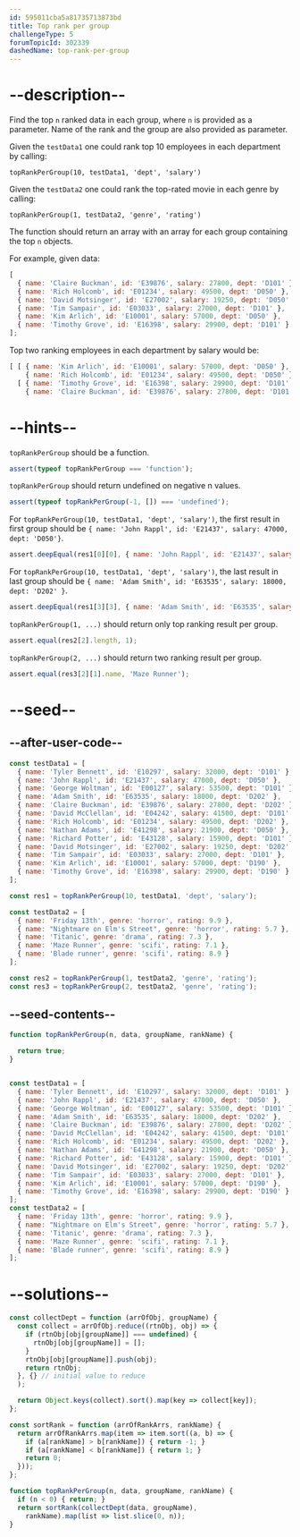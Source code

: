 ```yaml
---
id: 595011cba5a81735713873bd
title: Top rank per group
challengeType: 5
forumTopicId: 302339
dashedName: top-rank-per-group
---
```


# --description--

Find the top `n` ranked data in each group, where `n` is provided as a parameter. Name of the rank and the group are also provided as parameter.

Given the `testData1` one could rank top 10 employees in each department by calling:

`topRankPerGroup(10, testData1, 'dept', 'salary')`

Given the `testData2` one could rank the top-rated movie in each genre by calling:

`topRankPerGroup(1, testData2, 'genre', 'rating')`

The function should return an array with an array for each group containing the top `n` objects.

For example, given data:

```js
[
  { name: 'Claire Buckman', id: 'E39876', salary: 27800, dept: 'D101' },
  { name: 'Rich Holcomb', id: 'E01234', salary: 49500, dept: 'D050' },
  { name: 'David Motsinger', id: 'E27002', salary: 19250, dept: 'D050' },
  { name: 'Tim Sampair', id: 'E03033', salary: 27000, dept: 'D101' },
  { name: 'Kim Arlich', id: 'E10001', salary: 57000, dept: 'D050' },
  { name: 'Timothy Grove', id: 'E16398', salary: 29900, dept: 'D101' }
];
```

Top two ranking employees in each department by salary would be:

```js
[ [ { name: 'Kim Arlich', id: 'E10001', salary: 57000, dept: 'D050' },
    { name: 'Rich Holcomb', id: 'E01234', salary: 49500, dept: 'D050' } ],
  [ { name: 'Timothy Grove', id: 'E16398', salary: 29900, dept: 'D101' },
    { name: 'Claire Buckman', id: 'E39876', salary: 27800, dept: 'D101' } ] ]
```

# --hints--

`topRankPerGroup` should be a function.

```js
assert(typeof topRankPerGroup === 'function');
```

`topRankPerGroup` should return undefined on negative n values.

```js
assert(typeof topRankPerGroup(-1, []) === 'undefined');
```

For `topRankPerGroup(10, testData1, 'dept', 'salary')`, the first result in first group should be `{ name: 'John Rappl', id: 'E21437', salary: 47000, dept: 'D050'}`.

```js
assert.deepEqual(res1[0][0], { name: 'John Rappl', id: 'E21437', salary: 47000, dept: 'D050'});
```

For `topRankPerGroup(10, testData1, 'dept', 'salary')`, the last result in last group should be `{ name: 'Adam Smith', id: 'E63535', salary: 18000, dept: 'D202' }`.

```js
assert.deepEqual(res1[3][3], { name: 'Adam Smith', id: 'E63535', salary: 18000, dept: 'D202' });
```

`topRankPerGroup(1, ...)` should return only top ranking result per group.

```js
assert.equal(res2[2].length, 1);
```

`topRankPerGroup(2, ...)` should return two ranking result per group.

```js
assert.equal(res3[2][1].name, 'Maze Runner');
```

# --seed--

## --after-user-code--

```js
const testData1 = [
  { name: 'Tyler Bennett', id: 'E10297', salary: 32000, dept: 'D101' },
  { name: 'John Rappl', id: 'E21437', salary: 47000, dept: 'D050' },
  { name: 'George Woltman', id: 'E00127', salary: 53500, dept: 'D101' },
  { name: 'Adam Smith', id: 'E63535', salary: 18000, dept: 'D202' },
  { name: 'Claire Buckman', id: 'E39876', salary: 27800, dept: 'D202' },
  { name: 'David McClellan', id: 'E04242', salary: 41500, dept: 'D101' },
  { name: 'Rich Holcomb', id: 'E01234', salary: 49500, dept: 'D202' },
  { name: 'Nathan Adams', id: 'E41298', salary: 21900, dept: 'D050' },
  { name: 'Richard Potter', id: 'E43128', salary: 15900, dept: 'D101' },
  { name: 'David Motsinger', id: 'E27002', salary: 19250, dept: 'D202' },
  { name: 'Tim Sampair', id: 'E03033', salary: 27000, dept: 'D101' },
  { name: 'Kim Arlich', id: 'E10001', salary: 57000, dept: 'D190' },
  { name: 'Timothy Grove', id: 'E16398', salary: 29900, dept: 'D190' }
];

const res1 = topRankPerGroup(10, testData1, 'dept', 'salary');

const testData2 = [
  { name: 'Friday 13th', genre: 'horror', rating: 9.9 },
  { name: "Nightmare on Elm's Street", genre: 'horror', rating: 5.7 },
  { name: 'Titanic', genre: 'drama', rating: 7.3 },
  { name: 'Maze Runner', genre: 'scifi', rating: 7.1 },
  { name: 'Blade runner', genre: 'scifi', rating: 8.9 }
];

const res2 = topRankPerGroup(1, testData2, 'genre', 'rating');
const res3 = topRankPerGroup(2, testData2, 'genre', 'rating');
```

## --seed-contents--

```js
function topRankPerGroup(n, data, groupName, rankName) {

  return true;
}


const testData1 = [
  { name: 'Tyler Bennett', id: 'E10297', salary: 32000, dept: 'D101' },
  { name: 'John Rappl', id: 'E21437', salary: 47000, dept: 'D050' },
  { name: 'George Woltman', id: 'E00127', salary: 53500, dept: 'D101' },
  { name: 'Adam Smith', id: 'E63535', salary: 18000, dept: 'D202' },
  { name: 'Claire Buckman', id: 'E39876', salary: 27800, dept: 'D202' },
  { name: 'David McClellan', id: 'E04242', salary: 41500, dept: 'D101' },
  { name: 'Rich Holcomb', id: 'E01234', salary: 49500, dept: 'D202' },
  { name: 'Nathan Adams', id: 'E41298', salary: 21900, dept: 'D050' },
  { name: 'Richard Potter', id: 'E43128', salary: 15900, dept: 'D101' },
  { name: 'David Motsinger', id: 'E27002', salary: 19250, dept: 'D202' },
  { name: 'Tim Sampair', id: 'E03033', salary: 27000, dept: 'D101' },
  { name: 'Kim Arlich', id: 'E10001', salary: 57000, dept: 'D190' },
  { name: 'Timothy Grove', id: 'E16398', salary: 29900, dept: 'D190' }
];
const testData2 = [
  { name: 'Friday 13th', genre: 'horror', rating: 9.9 },
  { name: "Nightmare on Elm's Street", genre: 'horror', rating: 5.7 },
  { name: 'Titanic', genre: 'drama', rating: 7.3 },
  { name: 'Maze Runner', genre: 'scifi', rating: 7.1 },
  { name: 'Blade runner', genre: 'scifi', rating: 8.9 }
];
```

# --solutions--

```js
const collectDept = function (arrOfObj, groupName) {
  const collect = arrOfObj.reduce((rtnObj, obj) => {
    if (rtnObj[obj[groupName]] === undefined) {
      rtnObj[obj[groupName]] = [];
    }
    rtnObj[obj[groupName]].push(obj);
    return rtnObj;
  }, {} // initial value to reduce
  );

  return Object.keys(collect).sort().map(key => collect[key]);
};

const sortRank = function (arrOfRankArrs, rankName) {
  return arrOfRankArrs.map(item => item.sort((a, b) => {
    if (a[rankName] > b[rankName]) { return -1; }
    if (a[rankName] < b[rankName]) { return 1; }
    return 0;
  }));
};

function topRankPerGroup(n, data, groupName, rankName) {
  if (n < 0) { return; }
  return sortRank(collectDept(data, groupName),
    rankName).map(list => list.slice(0, n));
}
```
